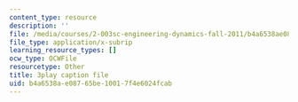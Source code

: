 ```yaml
---
content_type: resource
description: ''
file: /media/courses/2-003sc-engineering-dynamics-fall-2011/b4a6538ae08765be10017f4e6024fcab_iMz0LiqjFmE.srt
file_type: application/x-subrip
learning_resource_types: []
ocw_type: OCWFile
resourcetype: Other
title: 3play caption file
uid: b4a6538a-e087-65be-1001-7f4e6024fcab
---
```

